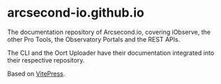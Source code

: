 # arcsecond-io.github.io

The documentation repository of Arcsecond.io, covering iObserve, the other Pro Tools, 
the Observatory Portals and the REST APIs.

The CLI and the Oort Uploader have their documentation integrated into their respective 
repository. 

Based on [VitePress](https://vitepress.vuejs.org).
